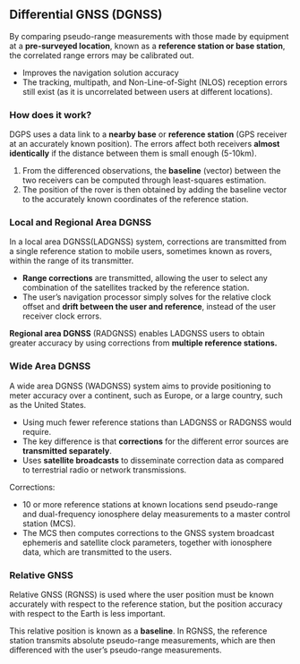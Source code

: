 ## Differential GNSS (DGNSS)

By comparing pseudo-range measurements with those made by equipment at a **pre-surveyed location**, known as a **reference station or base station**, the correlated range errors may be calibrated out.

* Improves the navigation solution accuracy
* The tracking, multipath, and Non-Line-of-Sight (NLOS) reception errors still exist (as it is uncorrelated between users at different locations).

### How does it work?

DGPS uses a data link to a **nearby base** or **reference station** (GPS receiver at an accurately known position). The errors affect both receivers **almost identically** if the distance between them is small enough (5-10km).

1. ​​From the differenced observations, the **baseline** (vector) between the two receivers can be computed through least-squares estimation.
2. The position of the rover is then obtained by adding the baseline vector to the accurately known coordinates of the reference station.

### Local and Regional Area DGNSS

In a local area DGNSS(LADGNSS) system, corrections are transmitted from a single reference station to mobile users, sometimes known as rovers, within the range of its transmitter.

* **Range corrections** are transmitted, allowing the user to select any combination of the satellites tracked by the reference station.
* The user’s navigation processor simply solves for the relative clock offset and **drift between the user and reference**, instead of the user receiver clock errors.

**Regional area DGNSS** (RADGNSS) enables LADGNSS users to obtain greater accuracy by using corrections from **multiple reference stations.**

### Wide Area DGNSS

A wide area DGNSS (WADGNSS) system aims to provide positioning to meter accuracy over a continent, such as Europe, or a large country, such as the United States.

* Using much fewer reference stations than LADGNSS or RADGNSS would require.
* The key difference is that **corrections** for the different error sources are **transmitted separately**.
* Uses **satellite broadcasts** to disseminate correction data as compared to terrestrial radio or network transmissions.

Corrections:

* 10 or more reference stations at known locations send pseudo-range and dual-frequency ionosphere delay measurements to a master control station (MCS).
* The MCS then computes corrections to the GNSS system broadcast ephemeris and satellite clock parameters, together with ionosphere data, which are transmitted to the users.

### Relative GNSS

Relative GNSS (RGNSS) is used where the user position must be known accurately with respect to the reference station, but the position accuracy with respect to the Earth is less important.

This relative position is known as a **baseline**. In RGNSS, the reference station transmits absolute pseudo-range measurements, which are then differenced with the user’s pseudo-range measurements.
